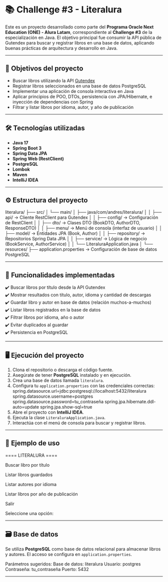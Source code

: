 # 📚 Challenge #3 - Literalura

Este es un proyecto desarrollado como parte del **Programa Oracle Next Education (ONE) - Alura Latam**, correspondiente al **Challenge #3** de la especialización en Java. El objetivo principal fue consumir la API pública de Gutendex para buscar y registrar libros en una base de datos, aplicando buenas prácticas de arquitectura y desarrollo en Java.

---

## 🚀 Objetivos del proyecto

- Buscar libros utilizando la API [Gutendex](https://gutendex.com/)
- Registrar libros seleccionados en una base de datos PostgreSQL
- Implementar una aplicación de consola interactiva en Java
- Aplicar principios de POO, DTOs, persistencia con JPA/Hibernate, e inyección de dependencias con Spring
- Filtrar y listar libros por idioma, autor, y año de publicación

---

## 🛠️ Tecnologías utilizadas

- **Java 17**
- **Spring Boot 3**
- **Spring Data JPA**
- **Spring Web (RestClient)**
- **PostgreSQL**
- **Lombok**
- **Maven**
- **IntelliJ IDEA**

---

## ⚙️ Estructura del proyecto

literalura/
├── src/
│ └── main/
│ ├── java/com/andres/literalura/
│ │ ├── api/ → Cliente RestClient para Gutendex
│ │ ├── config/ → Configuración de RestClient
│ │ ├── dto/ → Clases DTO (BookDTO, AuthorDTO, ResponseDTO)
│ │ ├── menu/ → Menú de consola (interfaz de usuario)
│ │ ├── model/ → Entidades JPA (Book, Author)
│ │ ├── repository/ → Repositorios Spring Data JPA
│ │ ├── service/ → Lógica de negocio (BookService, AuthorService)
│ │ └── LiteraluraApplication.java
│
└── resources/
├── application.properties → Configuración de base de datos PostgreSQL

---

## 🧠 Funcionalidades implementadas

✔️ Buscar libros por título desde la API Gutendex  
✔️ Mostrar resultados con título, autor, idioma y cantidad de descargas  
✔️ Guardar libro y autor en base de datos (relación muchos-a-muchos)  
✔️ Listar libros registrados en la base de datos  
✔️ Filtrar libros por idioma, año o autor  
✔️ Evitar duplicados al guardar  
✔️ Persistencia en PostgreSQL

---

## 🖥️ Ejecución del proyecto

1. Clona el repositorio o descarga el código fuente.
2. Asegúrate de tener **PostgreSQL** instalado y en ejecución.
3. Crea una base de datos llamada `literalura`.
4. Configura tu `application.properties` con las credenciales correctas:
spring.datasource.url=jdbc:postgresql://localhost:5432/literalura
spring.datasource.username=postgres
spring.datasource.password=tu_contraseña
spring.jpa.hibernate.ddl-auto=update
spring.jpa.show-sql=true
5. Abre el proyecto con **IntelliJ IDEA**.
6. Ejecuta la clase `LiteraluraApplication.java`.
7. Interactúa con el menú de consola para buscar y registrar libros.

---

## 📄 Ejemplo de uso

==== LITERALURA ====

Buscar libro por título

Listar libros guardados

Listar autores por idioma

Listar libros por año de publicación

Salir

Seleccione una opción:


---

## 🗃️ Base de datos

Se utiliza **PostgreSQL** como base de datos relacional para almacenar libros y autores. El acceso se configura en `application.properties`.

Parámetros sugeridos:
Base de datos: literalura
Usuario: postgres
Contraseña: tu_contraseña
Puerto: 5432

---
